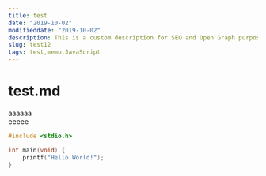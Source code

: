 ```yaml
---
title: test
date: "2019-10-02"
modifieddate: "2019-10-02"
description: This is a custom description for SEO and Open Graph purposes, rather than the default generated excerpt. Simply add a description field to the frontmatter.
slug: test12
tags: test,memo,JavaScript
---
```


# test.md

aaaaaa  
eeeee

```c:title=main.c
#include <stdio.h>

int main(void) {
    printf("Hello World!");
}
```
